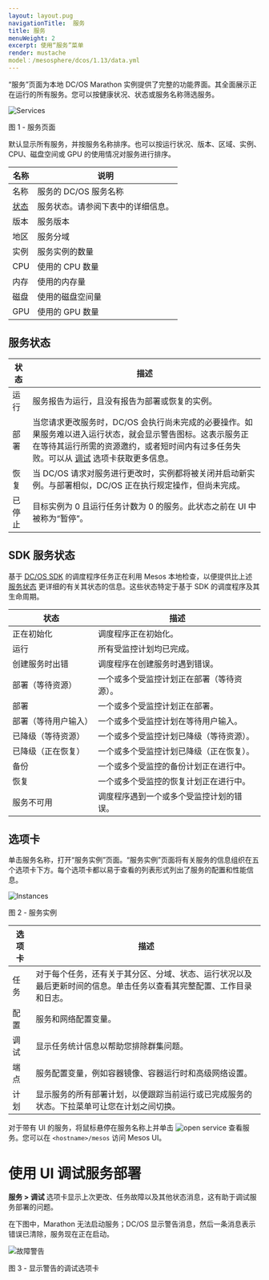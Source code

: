 ```yaml
---
layout: layout.pug
navigationTitle:  服务
title: 服务
menuWeight: 2
excerpt: 使用“服务”菜单
render: mustache
model：/mesosphere/dcos/1.13/data.yml
---
```


“服务”页面为本地 DC/OS Marathon 实例提供了完整的功能界面。其全面展示正在运行的所有服务。您可以按健康状况、状态或服务名称筛选服务。

![Services](/mesosphere/dcos/1.13/img/services-ee.png)

图 1 - 服务页面

默认显示所有服务，并按服务名称排序。也可以按运行状况、版本、区域、实例、CPU、磁盘空间或 GPU 的使用情况对服务进行排序。

| 名称 | 说明 |
|----------------|------------------|
| 名称 | 服务的 DC/OS 服务名称 |
| [状态](#service-status) | 服务状态。请参阅下表中的详细信息。|
| 版本 | 服务版本 |
| 地区 | 服务分域 |
| 实例 | 服务实例的数量|
| CPU | 使用的 CPU 数量 |
| 内存 | 使用的内存量 |
| 磁盘 | 使用的磁盘空间量 |
| GPU | 使用的 GPU 数量 |

## 服务状态

| 状态 | 描述 |
|----------|----------------|
| 运行 | 服务报告为运行，且没有报告为部署或恢复的实例。 |
| 部署 | 当您请求更改服务时，DC/OS 会执行尚未完成的必要操作。如果服务难以进入运行状态，就会显示警告图标。这表示服务正在等待其运行所需的资源邀约，或者短时间内有过多任务失败。可以从 [调试](#debug) 选项卡获取更多信息。 |
| 恢复| 当 DC/OS 请求对服务进行更改时，实例都将被关闭并启动新实例。与部署相似，DC/OS 正在执行规定操作，但尚未完成。 |
| 已停止 | 目标实例为 0 且运行任务计数为 0 的服务。此状态之前在 UI 中被称为“暂停”。 |

## SDK 服务状态 

基于 [DC/OS SDK](https://mesosphere.github.io/dcos-commons/) 的调度程序任务正在利用 Mesos 本地检查，以便提供比上述 [服务状态](#service-status) 更详细的有关其状态的信息。这些状态特定于基于 SDK 的调度程序及其生命周期。

| 状态 | 描述 |
|----------|----------------|
| 正在初始化 | 调度程序正在初始化。 |
| 运行 | 所有受监控计划均已完成。 |
| 创建服务时出错 | 调度程序在创建服务时遇到错误。 |
| 部署（等待资源） | 一个或多个受监控计划正在部署（等待资源）。|
| 部署 | 一个或多个受监控计划正在部署。 |
| 部署（等待用户输入） | 一个或多个受监控计划在等待用户输入。 |
| 已降级（等待资源） | 一个或多个受监控计划已降级（等待资源）。|
|已降级（正在恢复） | 一个或多个受监控计划已降级（正在恢复）。|
| 备份 | 一个或多个受监控的备份计划正在进行中。 |
| 恢复 | 一个或多个受监控的恢复计划正在进行中。 |
| 服务不可用 | 调度程序遇到一个或多个受监控计划的错误。 |

## 选项卡

单击服务名称，打开“服务实例”页面。“服务实例”页面将有关服务的信息组织在五个选项卡下方。每个选项卡都以易于查看的列表形式列出了服务的配置和性能信息。

![Instances](/mesosphere/dcos/1.13/img/services-instances-panel.png)

图 2 - 服务实例 



| 选项卡 | 描述 |
|------------------|----------------|
| 任务 | 对于每个任务，还有关于其分区、分域、状态、运行状况以及最后更新时间的信息。单击任务以查看其完整配置、工作目录和日志。  |
| 配置 | 服务和网络配置变量。 |
| <a name="debug"></a>调试 |  显示任务统计信息以帮助您排除群集问题。 |
| 端点 | 服务配置变量，例如容器镜像、容器运行时和高级网络设置。 |
| 计划 | 显示服务的所有部署计划，以便跟踪当前运行或已完成服务的状态。下拉菜单可让您在计划之间切换。 |

对于带有 UI 的服务，将鼠标悬停在服务名称上并单击 ![open service](/mesosphere/dcos/1.13/img/open-service.png) 查看服务。您可以在 `<hostname>/mesos` 访问 Mesos UI。

# 使用 UI 调试服务部署

**服务 > 调试** 选项卡显示上次更改、任务故障以及其他状态消息，这有助于调试服务部署的问题。

在下图中，Marathon 无法启动服务；DC/OS 显示警告消息，然后一条消息表示错误已清除，服务现在正在启动。

![故障警告](/mesosphere/dcos/1.13/img/GUI-Services-Failure-To-Launch.png)

图 3 - 显示警告的调试选项卡